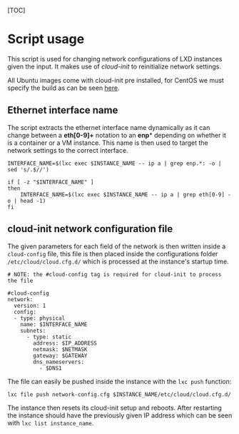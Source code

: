 [TOC]

# Script usage #
This script is used for changing network configurations of LXD instances given the input. It makes use of *cloud-init* to reinitialize network settings.

All Ubuntu images come with cloud-init pre installed, for CentOS we must specify the build as can be seen [here](https://bitbucket.org/asolidodev/ironman/wiki/Managing%20Linux%20containers%20and%20VMs%20via%20CLI#markdown-header-notes-on-centos-8).

## Ethernet interface name ##

The script extracts the ethernet interface name dynamically as it can change between a **eth[0-9]+** notation to an **enp*** depending on whether it is a container or a VM instance. This name is then used to target the network settings to the correct interface.

```
INTERFACE_NAME=$(lxc exec $INSTANCE_NAME -- ip a | grep enp.*: -o | sed 's/.$//')

if [ -z "$INTERFACE_NAME" ]
then
    INTERFACE_NAME=$(lxc exec $INSTANCE_NAME -- ip a | grep eth[0-9] -o | head -1)
fi

```

## cloud-init network configuration file ##
The given parameters for each field of the network is then written inside a `cloud-config` file, this file is then placed inside the configurations folder `/etc/cloud/cloud.cfg.d/` which is processed at the instance's startup time.

```
# NOTE: the #cloud-config tag is required for cloud-init to process the file

#cloud-config
network:
  version: 1
  config:
  - type: physical
    name: $INTERFACE_NAME
    subnets:
      - type: static
        address: $IP_ADDRESS
        netmask: $NETMASK
        gateway: $GATEWAY
        dns_nameservers:
          - $DNS1
```

The file can easily be pushed inside the instance with the `lxc push` function:
```
lxc file push network-config.cfg $INSTANCE_NAME/etc/cloud/cloud.cfg.d/ 
```

The instance then resets its cloud-init setup and reboots. After restarting the instance should have the previously given IP address which can be seen with `lxc list instance_name`.